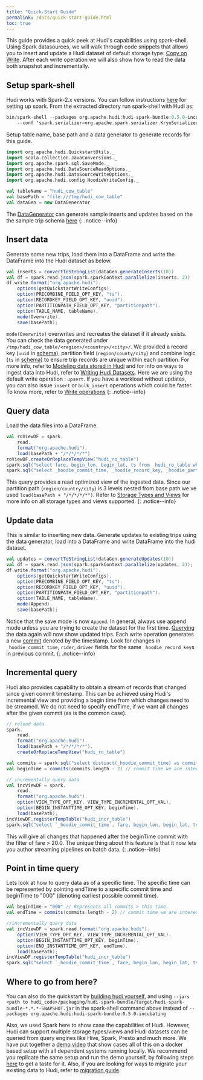 ```yaml
---
title: "Quick-Start Guide"
permalink: /docs/quick-start-guide.html
toc: true
---
```


This guide provides a quick peek at Hudi's capabilities using spark-shell. Using Spark datasources, we will walk through 
code snippets that allows you to insert and update a Hudi dataset of default storage type: 
[Copy on Write](/docs/concepts.html#copy-on-write-storage). 
After each write operation we will also show how to read the data both snapshot and incrementally.

## Setup spark-shell

Hudi works with Spark-2.x versions. You can follow instructions [here](https://spark.apache.org/downloads.html) for setting up spark. 
From the extracted directory run spark-shell with Hudi as:

```scala
bin/spark-shell --packages org.apache.hudi:hudi-spark-bundle:0.5.0-incubating \
    --conf 'spark.serializer=org.apache.spark.serializer.KryoSerializer'
```

Setup table name, base path and a data generator to generate records for this guide.

```scala
import org.apache.hudi.QuickstartUtils._
import scala.collection.JavaConversions._
import org.apache.spark.sql.SaveMode._
import org.apache.hudi.DataSourceReadOptions._
import org.apache.hudi.DataSourceWriteOptions._
import org.apache.hudi.config.HoodieWriteConfig._

val tableName = "hudi_cow_table"
val basePath = "file:///tmp/hudi_cow_table"
val dataGen = new DataGenerator
```

The [DataGenerator](https://github.com/apache/incubator-hudi/blob/master/hudi-spark/src/main/java/org/apache/hudi/QuickstartUtils.java) 
can generate sample inserts and updates based on the the sample trip schema [here](https://github.com/apache/incubator-hudi/blob/master/hudi-spark/src/main/java/org/apache/hudi/QuickstartUtils.java#L57)
{: .notice--info}


## Insert data

Generate some new trips, load them into a DataFrame and write the DataFrame into the Hudi dataset as below.

```scala
val inserts = convertToStringList(dataGen.generateInserts(10))
val df = spark.read.json(spark.sparkContext.parallelize(inserts, 2))
df.write.format("org.apache.hudi").
    options(getQuickstartWriteConfigs).
    option(PRECOMBINE_FIELD_OPT_KEY, "ts").
    option(RECORDKEY_FIELD_OPT_KEY, "uuid").
    option(PARTITIONPATH_FIELD_OPT_KEY, "partitionpath").
    option(TABLE_NAME, tableName).
    mode(Overwrite).
    save(basePath);
``` 

`mode(Overwrite)` overwrites and recreates the dataset if it already exists.
You can check the data generated under `/tmp/hudi_cow_table/<region>/<country>/<city>/`. We provided a record key 
(`uuid` in [schema](#sample-schema)), partition field (`region/county/city`) and combine logic (`ts` in 
[schema](#sample-schema)) to ensure trip records are unique within each partition. For more info, refer to 
[Modeling data stored in Hudi](https://cwiki.apache.org/confluence/pages/viewpage.action?pageId=113709185#Frequentlyaskedquestions(FAQ)-HowdoImodelthedatastoredinHudi?)
and for info on ways to ingest data into Hudi, refer to [Writing Hudi Datasets](/docs/writing_data.html).
Here we are using the default write operation : `upsert`. If you have a workload without updates, you can also issue 
`insert` or `bulk_insert` operations which could be faster. To know more, refer to [Write operations](/docs/writing_data#write-operations)
{: .notice--info}
 
## Query data 

Load the data files into a DataFrame.

```scala
val roViewDF = spark.
    read.
    format("org.apache.hudi").
    load(basePath + "/*/*/*/*")
roViewDF.createOrReplaceTempView("hudi_ro_table")
spark.sql("select fare, begin_lon, begin_lat, ts from  hudi_ro_table where fare > 20.0").show()
spark.sql("select _hoodie_commit_time, _hoodie_record_key, _hoodie_partition_path, rider, driver, fare from  hudi_ro_table").show()
```

This query provides a read optimized view of the ingested data. Since our partition path (`region/country/city`) is 3 levels nested 
from base path we ve used `load(basePath + "/*/*/*/*")`. 
Refer to [Storage Types and Views](/docs/concepts#storage-types--views) for more info on all storage types and views supported.
{: .notice--info}

## Update data

This is similar to inserting new data. Generate updates to existing trips using the data generator, load into a DataFrame 
and write DataFrame into the hudi dataset.

```scala
val updates = convertToStringList(dataGen.generateUpdates(10))
val df = spark.read.json(spark.sparkContext.parallelize(updates, 2));
df.write.format("org.apache.hudi").
    options(getQuickstartWriteConfigs).
    option(PRECOMBINE_FIELD_OPT_KEY, "ts").
    option(RECORDKEY_FIELD_OPT_KEY, "uuid").
    option(PARTITIONPATH_FIELD_OPT_KEY, "partitionpath").
    option(TABLE_NAME, tableName).
    mode(Append).
    save(basePath);
```

Notice that the save mode is now `Append`. In general, always use append mode unless you are trying to create the dataset for the first time.
[Querying](#query) the data again will now show updated trips. Each write operation generates a new [commit](http://hudi.incubator.apache.org/concepts.html) 
denoted by the timestamp. Look for changes in `_hoodie_commit_time`, `rider`, `driver` fields for the same `_hoodie_record_key`s in previous commit. 
{: .notice--info}

## Incremental query

Hudi also provides capability to obtain a stream of records that changed since given commit timestamp. 
This can be achieved using Hudi's incremental view and providing a begin time from which changes need to be streamed. 
We do not need to specify endTime, if we want all changes after the given commit (as is the common case). 

```scala
// reload data
spark.
    read.
    format("org.apache.hudi").
    load(basePath + "/*/*/*/*").
    createOrReplaceTempView("hudi_ro_table")

val commits = spark.sql("select distinct(_hoodie_commit_time) as commitTime from  hudi_ro_table order by commitTime").map(k => k.getString(0)).take(50)
val beginTime = commits(commits.length - 2) // commit time we are interested in

// incrementally query data
val incViewDF = spark.
    read.
    format("org.apache.hudi").
    option(VIEW_TYPE_OPT_KEY, VIEW_TYPE_INCREMENTAL_OPT_VAL).
    option(BEGIN_INSTANTTIME_OPT_KEY, beginTime).
    load(basePath);
incViewDF.registerTempTable("hudi_incr_table")
spark.sql("select `_hoodie_commit_time`, fare, begin_lon, begin_lat, ts from  hudi_incr_table where fare > 20.0").show()
``` 

This will give all changes that happened after the beginTime commit with the filter of fare > 20.0. The unique thing about this
feature is that it now lets you author streaming pipelines on batch data.
{: .notice--info}

## Point in time query

Lets look at how to query data as of a specific time. The specific time can be represented by pointing endTime to a 
specific commit time and beginTime to "000" (denoting earliest possible commit time). 

```scala
val beginTime = "000" // Represents all commits > this time.
val endTime = commits(commits.length - 2) // commit time we are interested in

//incrementally query data
val incViewDF = spark.read.format("org.apache.hudi").
    option(VIEW_TYPE_OPT_KEY, VIEW_TYPE_INCREMENTAL_OPT_VAL).
    option(BEGIN_INSTANTTIME_OPT_KEY, beginTime).
    option(END_INSTANTTIME_OPT_KEY, endTime).
    load(basePath);
incViewDF.registerTempTable("hudi_incr_table")
spark.sql("select `_hoodie_commit_time`, fare, begin_lon, begin_lat, ts from  hudi_incr_table where fare > 20.0").show()
``` 

## Where to go from here?

You can also do the quickstart by [building hudi yourself](https://github.com/apache/incubator-hudi#building-apache-hudi-from-source), 
and using `--jars <path to hudi_code>/packaging/hudi-spark-bundle/target/hudi-spark-bundle-*.*.*-SNAPSHOT.jar` in the spark-shell command above
instead of `--packages org.apache.hudi:hudi-spark-bundle:0.5.0-incubating`

Also, we used Spark here to show case the capabilities of Hudi. However, Hudi can support multiple storage types/views and 
Hudi datasets can be queried from query engines like Hive, Spark, Presto and much more. We have put together a 
[demo video](https://www.youtube.com/watch?v=VhNgUsxdrD0) that show cases all of this on a docker based setup with all 
dependent systems running locally. We recommend you replicate the same setup and run the demo yourself, by following 
steps [here](/docs/docker_demo.html) to get a taste for it. Also, if you are looking for ways to migrate your existing data 
to Hudi, refer to [migration guide](/docs/migration_guide.html). 
